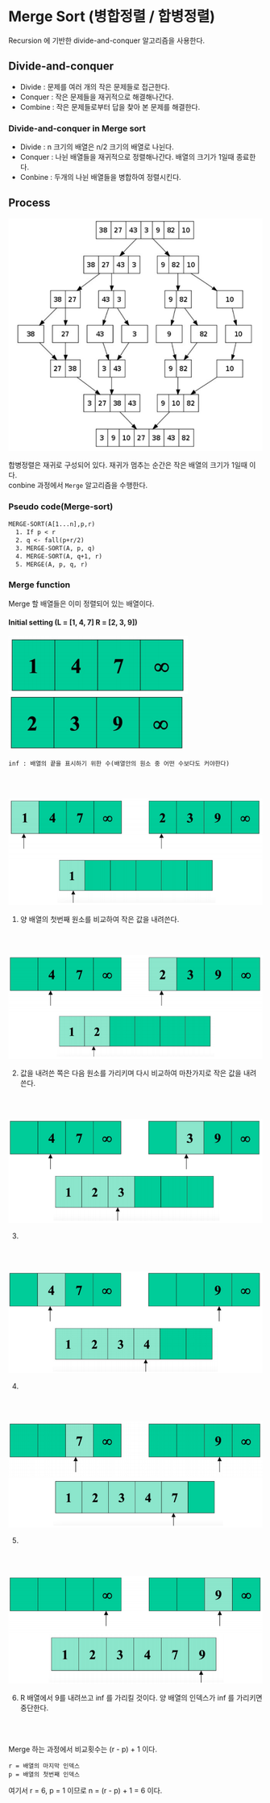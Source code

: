# Merge Sort (병합정렬 / 합병정렬)

Recursion 에 기반한 divide-and-conquer 알고리즘을 사용한다.

## Divide-and-conquer

* Divide : 문제를 여러 개의 작은 문제들로 접근한다.
* Conquer : 작은 문제들을 재귀적으로 해결해나간다. 
* Combine : 작은 문제들로부터 답을 찾아 본 문제를 해결한다.

### Divide-and-conquer in Merge sort

* Divide : n 크기의 배열은 n/2 크기의 배열로 나뉜다.
* Conquer : 나뉜 배열들을 재귀적으로 정렬해나간다. 배열의 크기가 1일때 종료한다.
* Conbine : 두개의 나뉜 배열들을 병합하여 정렬시킨다.

## Process

![merge_flow](../../image/merge_flow.png)

합병정렬은 재귀로 구성되어 있다. 재귀가 멈추는 순간은 작은 배열의 크기가 1일때 이다.  
conbine 과정에서 `Merge` 알고리즘을 수행한다.

### Pseudo code(Merge-sort)
```
MERGE-SORT(A[1...n],p,r)
  1. If p < r
  2. q <- fall(p+r/2)
  3. MERGE-SORT(A, p, q)
  4. MERGE-SORT(A, q+1, r)
  5. MERGE(A, p, q, r)
```

### Merge function

Merge 할 배열들은 이미 정렬되어 있는 배열이다.

#### Initial setting (L = [1, 4, 7] R = [2, 3, 9])
![l](../../image/merge_l.png)
![r](../../image/merge_r.png)
  
`inf : 배열의 끝을 표시하기 위한 수(배열안의 원소 중 어떤 수보다도 커야한다)`

<br/><br/>

![merge1](../../image/merge1.png)

1. 양 배열의 첫번째 원소를 비교하여 작은 값을 내려쓴다.

<br/><br/>

![merge2](../../image/merge2.png)

2. 값을 내려쓴 쪽은 다음 원소를 가리키며 다시 비교하여 마찬가지로 작은 값을 내려쓴다.

<br/><br/>

![merge3](../../image/merge3.png)

3.

<br/><br/>

![merge4](../../image/merge4.png)

4.

<br/><br/>

![merge5](../../image/merge5.png)

5.

<br/><br/>

![merge6](../../image/merge6.png)

6. R 배열에서 9를 내려쓰고 inf 를 가리킬 것이다. 양 배열의 인덱스가 inf 를 가리키면 중단한다.

<br/><br/>

Merge 하는 과정에서 비교횟수는 (r - p) + 1 이다.
```
r = 배열의 마지막 인덱스
p = 배열의 첫번째 인덱스
```

여기서 r = 6, p = 1 이므로 n = (r - p) + 1 = 6 이다.
